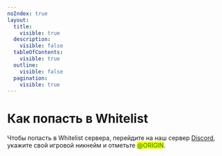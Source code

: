 ```yaml
---
noIndex: true
layout:
  title:
    visible: true
  description:
    visible: false
  tableOfContents:
    visible: true
  outline:
    visible: false
  pagination:
    visible: true
---
```


# Как попасть в Whitelist

Чтобы попасть в Whitelist сервера, перейдите на наш сервер [Discord](https://discord.gg/ZBUYYz8Ecg), укажите свой игровой никнейм и отметьте <mark style="color:green;">@ORIGIN</mark>.
